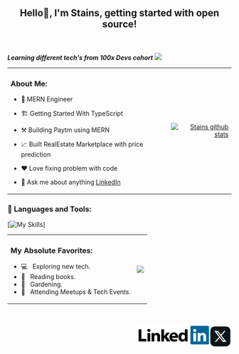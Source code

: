 ## <p align="center" fontSize="50px">Hello👋, I'm Stains, getting started with open source!</p>

<br />

***Learning different tech's from 100x Devs cohort*** <img src="https://media.giphy.com/media/WUlplcMpOCEmTGBtBW/giphy.gif" width="30">

<table>
  <tr>
    <td align="left">
      
 ### About Me:

  - 💼 MERN Engineer <br>
  - 🏗️ Getting Started With TypeScript <br> 
  - ⚒️ Building Paytm using MERN <br>
  - 📈 Built RealEstate Marketplace with price prediction <br>
  - ❤️ Love fixing problem with code <br>
  - 💬 Ask me about anything [LinkedIn](https://www.linkedin.com/in/stains-leto/)
    
     </td>
    <td align="right">
      <a href="https://github.com/stainsleto/github-readme-stats">
        <img src="https://github-readme-stats.vercel.app/api?username=stainsleto&show_icons=true&include_all_commits=true&theme=buefy&hide_border=true" alt="Stains github stats" />
      </a>
    </td>
  </tr>
</table>


### 🔨 Languages and Tools:

 [![My Skills](https://skillicons.dev/icons?i=js,html,css,react,typescript,prisma,mongodb,linux,postgres,git)]

<table>
  <tr>
    <td align="left">
      
### My Absolute Favorites:

- 💻 &nbsp; Exploring new tech.
- 📰 &nbsp; Reading books.
- 🍂 &nbsp; Gardening.
- 🍕 &nbsp; Attending Meetups & Tech Events.

  
</td>

<td align="right>
<a href="https://github.com/stainsleto/github-readme-stats"><img align="center" src="https://github-readme-stats.vercel.app/api/top-langs/?username=stainsleto&layout=compact&theme=buefy&hide_border=true" /></a>
</td>

</tr>
</table>



<br />
<br />

<a href="https://twitter.com/letostains">
  <img align="right" alt="Stains leto | Twitter" width="50" src="https://raw.githubusercontent.com/stainsleto/stainsleto/main/assets/x.png?raw=true" />
</a>
<a href="https://www.linkedin.com/in/stains-leto">
  <img align="right" alt="Stains leto | linkedin" width="160" src="https://raw.githubusercontent.com/stainsleto/stainsleto/main/assets/linkedin.png?raw=true" />
</a>
